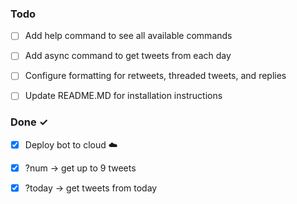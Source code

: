 ### Todo

- [ ] Add help command to see all available commands 
- [ ] Add async command to get tweets from each day
- [ ] Configure formatting for retweets, threaded tweets, and replies
- [ ] Update README.MD for installation instructions


### Done ✓

- [x] Deploy bot to cloud :cloud:  
- [x] ?num <num> -> get up to 9 tweets  
- [x] ?today -> get tweets from today

